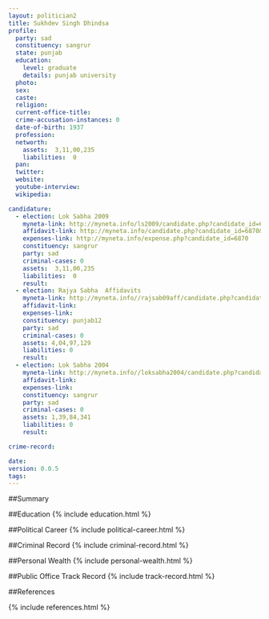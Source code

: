 ```yaml
---
layout: politician2
title: Sukhdev Singh Dhindsa
profile: 
  party: sad
  constituency: sangrur
  state: punjab
  education: 
    level: graduate
    details: punjab university
  photo: 
  sex: 
  caste: 
  religion: 
  current-office-title: 
  crime-accusation-instances: 0
  date-of-birth: 1937
  profession: 
  networth: 
    assets:  3,11,00,235
    liabilities:  0
  pan: 
  twitter: 
  website: 
  youtube-interview: 
  wikipedia: 

candidature: 
  - election: Lok Sabha 2009
    myneta-link: http://myneta.info/ls2009/candidate.php?candidate_id=6870
    affidavit-link: http://myneta.info/candidate.php?candidate_id=6870&scan=original
    expenses-link: http://myneta.info/expense.php?candidate_id=6870
    constituency: sangrur 
    party: sad
    criminal-cases: 0
    assets:  3,11,00,235
    liabilities:  0
    result:  
  - election: Rajya Sabha  Affidavits
    myneta-link: http://myneta.info//rajsab09aff/candidate.php?candidate_id=242
    affidavit-link: 
    expenses-link: 
    constituency: punjab12 
    party: sad
    criminal-cases: 0
    assets: 4,04,97,129
    liabilities: 0
    result:  
  - election: Lok Sabha 2004
    myneta-link: http://myneta.info//loksabha2004/candidate.php?candidate_id=3097
    affidavit-link: 
    expenses-link: 
    constituency: sangrur 
    party: sad
    criminal-cases: 0
    assets: 1,39,84,341
    liabilities: 0
    result:  

crime-record: 

date: 
version: 0.0.5
tags: 
---
```

##Summary


##Education
{% include education.html %}


##Political Career
{% include political-career.html %}


##Criminal Record
{% include criminal-record.html %}


##Personal Wealth
{% include personal-wealth.html %}


##Public Office Track Record
{% include track-record.html %}


##References


{% include references.html %}